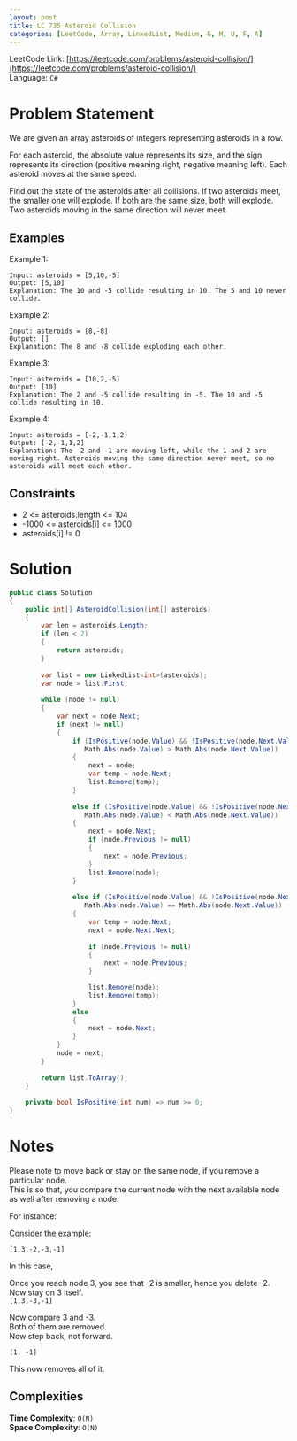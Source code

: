 ```yaml
---
layout: post
title: LC 735 Asteroid Collision
categories: [LeetCode, Array, LinkedList, Medium, G, M, U, F, A]
---
```


LeetCode Link: [https://leetcode.com/problems/asteroid-collision/](https://leetcode.com/problems/asteroid-collision/)  
Language: `C#`

# Problem Statement #

We are given an array asteroids of integers representing asteroids in a row.

For each asteroid, the absolute value represents its size, and the sign represents its direction (positive meaning right, negative meaning left). Each asteroid moves at the same speed.

Find out the state of the asteroids after all collisions. If two asteroids meet, the smaller one will explode. If both are the same size, both will explode. Two asteroids moving in the same direction will never meet.

## Examples

Example 1:

```
Input: asteroids = [5,10,-5]
Output: [5,10]
Explanation: The 10 and -5 collide resulting in 10. The 5 and 10 never collide.
```

Example 2:

```
Input: asteroids = [8,-8]
Output: []
Explanation: The 8 and -8 collide exploding each other.
```

Example 3:

```
Input: asteroids = [10,2,-5]
Output: [10]
Explanation: The 2 and -5 collide resulting in -5. The 10 and -5 collide resulting in 10.
```

Example 4:

```
Input: asteroids = [-2,-1,1,2]
Output: [-2,-1,1,2]
Explanation: The -2 and -1 are moving left, while the 1 and 2 are moving right. Asteroids moving the same direction never meet, so no asteroids will meet each other.
```

## Constraints  

* 2 <= asteroids.length <= 104
* -1000 <= asteroids[i] <= 1000
* asteroids[i] != 0

# Solution

``` csharp
public class Solution 
{
    public int[] AsteroidCollision(int[] asteroids) 
    {
        var len = asteroids.Length;
        if (len < 2)
        {
            return asteroids;
        }
        
        var list = new LinkedList<int>(asteroids);
        var node = list.First;
        
        while (node != null)
        {
            var next = node.Next;
            if (next != null)
            {
                if (IsPositive(node.Value) && !IsPositive(node.Next.Value) &&
                   Math.Abs(node.Value) > Math.Abs(node.Next.Value))
                {
                    next = node;
                    var temp = node.Next;
                    list.Remove(temp);
                }
                
                else if (IsPositive(node.Value) && !IsPositive(node.Next.Value) &&
                   Math.Abs(node.Value) < Math.Abs(node.Next.Value))
                {
                    next = node.Next;
                    if (node.Previous != null)
                    {
                        next = node.Previous;
                    }
                    list.Remove(node);
                }
                
                else if (IsPositive(node.Value) && !IsPositive(node.Next.Value) &&
                   Math.Abs(node.Value) == Math.Abs(node.Next.Value))
                {
                    var temp = node.Next;
                    next = node.Next.Next;
                    
                    if (node.Previous != null)
                    {
                        next = node.Previous;
                    }

                    list.Remove(node);
                    list.Remove(temp);
                }
                else 
                {
                    next = node.Next;
                }                
            }
            node = next;
        }
        
        return list.ToArray();
    }
    
    private bool IsPositive(int num) => num >= 0;
}
```

# Notes

Please note to move back or stay on the same node, if you remove a particular node.  
This is so that, you compare the current node with the next available node as well after removing a node.

For instance:

Consider the example:

`[1,3,-2,-3,-1]`  

In this case, 

Once you reach node 3, you see that -2 is smaller, hence you delete -2.  
Now stay on 3 itself.  
`[1,3,-3,-1]`  

Now compare 3 and -3.  
Both of them are removed.  
Now step back, not forward.

`[1, -1]`

This now removes all of it.

## Complexities

**Time Complexity**: `O(N)`  
**Space Complexity**: `O(N)`